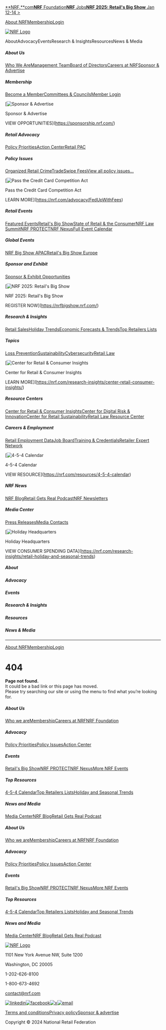 [**NRF.**com](https://www.nrf.com/)[**NRF** Foundation](https://nrffoundation.org/)[**NRF** Jobs](https://jobs.nrf.com/)[**NRF 2025: Retail's Big Show** Jan 12-14 >](https://nrfbigshow.nrf.com/)

[About NRF](https://nrf.com/about-us)[Membership](https://nrf.com/membership)[Login](https://account.nrf.com/?callbackUrl=https%3A%2F%2Fnrf.com%2Fterms-and-conditions-nrfcom%3F)

[![NRF Logo](https://a-us.storyblok.com/f/1020215/300x61/dfd396fe44/nrf-logo.svg)](https://nrf.com/)

AboutAdvocacyEventsResearch & InsightsResourcesNews & Media

##### About Us

[Who We Are](https://nrf.com/about-us)[Management Team](https://nrf.com/about-us/nrf-staff/nrf-management-team)[Board of Directors](https://nrf.com/about-us/board-directors)[Careers at NRF](https://nrf.com/about-us/careers-nrf)[Sponsor & Advertise](https://sponsorship.nrf.com/)

##### Membership

[Become a Member](https://nrf.com/membership)[Committees & Councils](https://nrf.com/membership/committees-and-councils)[Member Login](https://account.nrf.com/)

[![Sponsor & Advertise](https://a-us.storyblok.com/f/1021220/1000x667/5607dedc61/2024nrf-nav-bigshow24expo2-1000x667.jpg)

Sponsor & Advertise

VIEW OPPORTUNITIES](https://sponsorship.nrf.com/)

##### Retail Advocacy

[Policy Priorities](https://nrf.com/advocacy/hill)[Action Center](https://nrf.com/advocacy/action-center)[Retail PAC](https://nrf.com/advocacy/retailpac)

##### Policy Issues

[Organized Retail Crime](https://nrf.com/advocacy/policy-issues/organized-retail-crime)[Trade](https://nrf.com/advocacy/policy-issues/global-trade)[Swipe Fees](https://nrf.com/advocacy/policy-issues/swipe-fees)[View all policy issues...](https://nrf.com/advocacy/policy-issues)

[![Pass the Credit Card Competition Act](https://a-us.storyblok.com/f/1021220/1000x667/9240f5ae81/2024nrf-nav-creditcard-1000x667.jpg)

Pass the Credit Card Competition Act

LEARN MORE](https://nrf.com/advocacy/FedUpWithFees)

##### Retail Events

[Featured Events](https://nrf.com/events/retail-events)[Retail's Big Show](https://nrfbigshow.nrf.com/)[State of Retail & the Consumer](https://nrf.com/events/state-retail-and-consumer)[NRF Law Summit](https://nrf.com/events/nrf-retail-law-summit)[NRF PROTECT](https://nrfprotect.nrf.com/)[NRF Nexus](https://nexus.nrf.com/)[Full Event Calendar](https://nrf-org.my.site.com/communityhub/nc__upcomingevents)

##### Global Events

[NRF Big Show APAC](https://nrfbigshowapac.nrf.com/)[Retail's Big Show Europe](https://nrf.com/events/nrfbigshoweurope)

##### Sponsor and Exhibit

[Sponsor & Exhibit Opportunities](https://sponsorship.nrf.com/)

[![NRF 2025: Retail's Big Show](https://a-us.storyblok.com/f/1021220/1000x667/84d3c42b5c/2024nrf-nav-bigshow25-1000x667.jpg)

NRF 2025: Retail's Big Show

REGISTER NOW](https://nrfbigshow.nrf.com/)

##### Research & Insights

[Retail Sales](https://nrf.com/research-insights/center-retail-consumer-insights/cnbc-nrf-retail-monitor)[Holiday Trends](https://nrf.com/research-insights/holiday-data-and-trends/winter-holidays)[Economic Forecasts & Trends](https://nrf.com/research-insights/forecasts)[Top Retailers Lists](https://nrf.com/research-insights/top-retailers/top-retailers)

##### Topics

[Loss Prevention](https://nrf.com/resources/retail-safety-and-security-resource)[Sustainability](https://nrf.com/resources/nrf-center-retail-sustainability)[Cybersecurity](https://nrf.com/resources/nrf-center-digital-risk-innovation)[Retail Law](https://nrf.com/resources/retail-law-resource-center)

[![Center for Retail & Consumer Insights](https://a-us.storyblok.com/f/1021220/1000x667/4f6ed0d787/2024nrf-nav-crci2-1000x667.jpg)

Center for Retail & Consumer Insights

LEARN MORE](https://nrf.com/research-insights/center-retail-consumer-insights/)

##### Resource Centers

[Center for Retail & Consumer Insights](https://nrf.com/research-insights/center-retail-consumer-insights)[Center for Digital Risk & Innovation](https://nrf.com/resources/nrf-center-digital-risk-innovation)[Center for Retail Sustainability](https://nrf.com/resources/nrf-center-retail-sustainability)[Retail Law Resource Center](https://nrf.com/resources/retail-law-resource-center)

##### Careers & Employment

[Retail Employment Data](https://nrf.com/research-insights/retails-impact)[Job Board](https://jobs.nrf.com/)[Training & Credentials](https://nrffoundation.org/riseup/about)[Retailer Expert Network](https://nrffoundation.org/networks)

[![4-5-4 Calendar](https://a-us.storyblok.com/f/1021220/1000x667/03dd1471a2/2024nrf-nav-454calendar-1000x667.jpg)

4-5-4 Calendar

VIEW RESOURCE](https://nrf.com/resources/4-5-4-calendar)

##### NRF News

[NRF Blog](https://nrf.com/blog)[Retail Gets Real Podcast](https://nrf.com/podcast)[NRF Newsletters](https://nrf.com/retail-newsletters)

##### Media Center

[Press Releases](https://nrf.com/media-center/press-releases)[Media Contacts](https://nrf.com/media-center/press-releases/media-contacts)

[![Holiday Headquarters](https://a-us.storyblok.com/f/1021220/1000x667/c7fd376116/2024nrf-nav-holidayhq-1000x667.jpg)

Holiday Headquarters

VIEW CONSUMER SPENDING DATA](https://nrf.com/research-insights/retail-holiday-and-seasonal-trends)

##### About

##### Advocacy

##### Events

##### Research & Insights

##### Resources

##### News & Media

* * *

[About NRF](https://nrf.com/about-us)[Membership](https://nrf.com/membership)[Login](https://account.nrf.com/?callbackUrl=https%3A%2F%2Fnrf.com%2Fterms-and-conditions-nrfcom%3F)

  
  
404
=========

  
**Page not found.**  
It could be a bad link or this page has moved.  
Please try searching our site or using the menu to find what you’re looking for.  
  

##### About Us

[Who we are](https://nrf.com/about-us)[Membership](https://nrf.com/membership)[Careers at NRF](https://nrf.com/about-us/careers-nrf)[NRF Foundation](https://nrffoundation.org/)

##### Advocacy

[Policy Priorities](https://nrf.com/advocacy/hill)[Policy Issues](https://nrf.com/advocacy/policy-issues)[Action Center](https://nrf.com/advocacy/action-center)

##### Events

[Retail's Big Show](https://nrfbigshow.nrf.com/)[NRF PROTECT](https://nrfprotect.nrf.com/)[NRF Nexus](https://nexus.nrf.com/)[More NRF Events](https://nrf.com/events/retail-events)

##### Top Resources

[4-5-4 Calendar](https://nrf.com/resources/4-5-4-calendar)[Top Retailers Lists](https://nrf.com/research-insights/top-retailers/top-retailers)[Holiday and Seasonal Trends](https://nrf.com/research-insights/retail-holiday-and-seasonal-trends)

##### News and Media

[Media Center](https://nrf.com/media-center/press-releases)[NRF Blog](https://nrf.com/blog)[Retail Gets Real Podcast](https://nrf.com/podcast/retail-gets-real-podcast)

##### About Us

[Who we are](https://nrf.com/about-us)[Membership](https://nrf.com/membership)[Careers at NRF](https://nrf.com/about-us/careers-nrf)[NRF Foundation](https://nrffoundation.org/)

##### Advocacy

[Policy Priorities](https://nrf.com/advocacy/hill)[Policy Issues](https://nrf.com/advocacy/policy-issues)[Action Center](https://nrf.com/advocacy/action-center)

##### Events

[Retail's Big Show](https://nrfbigshow.nrf.com/)[NRF PROTECT](https://nrfprotect.nrf.com/)[NRF Nexus](https://nexus.nrf.com/)[More NRF Events](https://nrf.com/events/retail-events)

##### Top Resources

[4-5-4 Calendar](https://nrf.com/resources/4-5-4-calendar)[Top Retailers Lists](https://nrf.com/research-insights/top-retailers/top-retailers)[Holiday and Seasonal Trends](https://nrf.com/research-insights/retail-holiday-and-seasonal-trends)

##### News and Media

[Media Center](https://nrf.com/media-center/press-releases)[NRF Blog](https://nrf.com/blog)[Retail Gets Real Podcast](https://nrf.com/podcast/retail-gets-real-podcast)

[![NRF Logo](https://a-us.storyblok.com/f/1020215/300x61/dfd396fe44/nrf-logo.svg)](https://nrf.com/)

1101 New York Avenue NW, Suite 1200

Washington, DC 20005

1-202-626-8100

1-800-673-4692

contact@nrf.com

[![linkedin](/assets/footerLinkedin.svg)](https://www.linkedin.com/company/23412)[![facebook](/assets/footerFacebook.svg)](https://www.facebook.com/NationalRetailFederation/)[![x](/assets/footerX.svg)](https://x.com/nrfnews)[![email](/assets/footerMail.svg)](mailto:contact@nrf.com)

[Terms and conditions](https://nrf.com/about-us/terms-and-conditions--nrfcom)[Privacy policy](https://nrf.com/about-us/privacy-policy)[Sponsor & advertise](https://sponsorship.nrf.com/)

Copyright © 2024 National Retail Federation